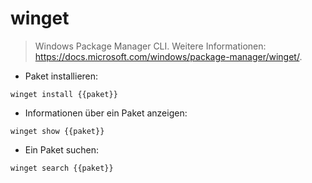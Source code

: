 # winget

> Windows Package Manager CLI.
> Weitere Informationen: <https://docs.microsoft.com/windows/package-manager/winget/>.

- Paket installieren:

`winget install {{paket}}`

- Informationen über ein Paket anzeigen:

`winget show {{paket}}`

- Ein Paket suchen:

`winget search {{paket}}`
